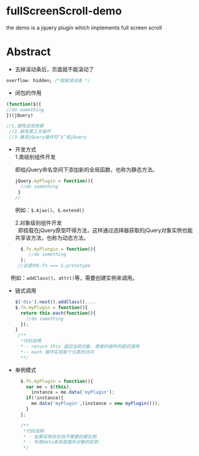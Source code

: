 # fullScreenScroll-demo
the demo is a jquery plugin which implements full screen scroll
# Abstract 
  * 去掉滚动条后，页面就不能滚动了
   ``` css
   overflow: hidden; /*取掉滚动条 */
   ```
  * 闭包的作用
   ```  javascript
  (function($){
   //do something
  })(jQuery)
  
  //1.避免全局依赖
  //2.避免第三方破坏
  //3.兼容jQuery操作符‘$’和jQuery
   ```

  * 开发方式<br/>
      1.类级别组件开发<br/>

       即给jQuery命名空间下添加新的全局函数，也称为静态方法。

    ``` javascript
    jQuery.myPlugin = function(){
      //do something
     }
    // 
    ```
    例如：`$.Ajax()`、`$.extend()`<br/>

 	 2.对象级别组件开发<br/>
   		即挂载在jQuery原型吓得方法，这样通过选择器获取的jQuery对象实例也能共享该方法，也称为动态方法。

     ```javascript
       $.fn.myPlungin = function(){
          //do something
       };
      //这里的$.fn === $.prototype
     ```
    例如：`addClass()`、`attr()`等，需要创建实例来调用。

  * 链式调用
       ```  javascript
       $('div').next().addClass()....
       $.fn.myPlugin = function(){
         return this.each(function(){
           //do something
         });
       }
        /**
         *代码说明
         *-- return this 返回当前对象，类维护插件的链式调用
         *-- each 循环实现每个元素的访问
         **/
       ```


  * 单例模式
    ``` javascript
      $.fn.myPlugin = function(){
        var me = $(this),
          instance = me.data('myPlugin');
        if(!instance){
          me.data('myPlugin',(instance = new myPlugin()));
        }
      };

      /**
       *代码说明
       * - 如果实例存在则不需要创建实例
       * - 利用data来存放插件对象的实例
       */
    ```
